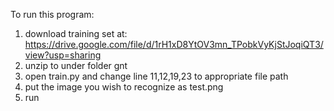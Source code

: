 To run this program:
1. download training set at: https://drive.google.com/file/d/1rH1xD8YtOV3mn_TPobkVyKjStJoqiQT3/view?usp=sharing
2. unzip to under folder gnt
3. open train.py and change line 11,12,19,23 to appropriate file path
4. put the image you wish to recognize as test.png
5. run
